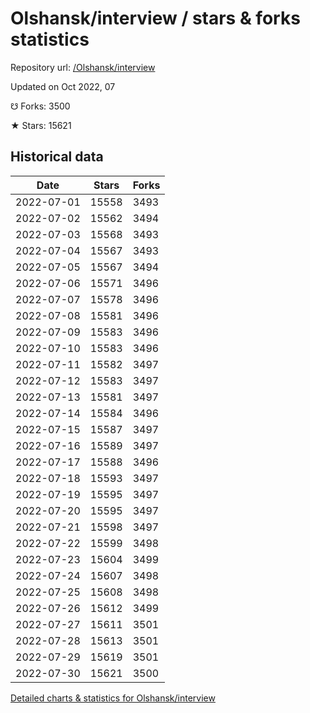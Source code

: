 # Olshansk/interview / stars & forks statistics

Repository url: [/Olshansk/interview](https://github.com/Olshansk/interview)

Updated on Oct 2022, 07

☋ Forks: 3500

★ Stars: 15621

## Historical data
| Date | Stars | Forks |
|------|-------|-------|
| 2022-07-01 | 15558 | 3493 | 
| 2022-07-02 | 15562 | 3494 | 
| 2022-07-03 | 15568 | 3493 | 
| 2022-07-04 | 15567 | 3493 | 
| 2022-07-05 | 15567 | 3494 | 
| 2022-07-06 | 15571 | 3496 | 
| 2022-07-07 | 15578 | 3496 | 
| 2022-07-08 | 15581 | 3496 | 
| 2022-07-09 | 15583 | 3496 | 
| 2022-07-10 | 15583 | 3496 | 
| 2022-07-11 | 15582 | 3497 | 
| 2022-07-12 | 15583 | 3497 | 
| 2022-07-13 | 15581 | 3497 | 
| 2022-07-14 | 15584 | 3496 | 
| 2022-07-15 | 15587 | 3497 | 
| 2022-07-16 | 15589 | 3497 | 
| 2022-07-17 | 15588 | 3496 | 
| 2022-07-18 | 15593 | 3497 | 
| 2022-07-19 | 15595 | 3497 | 
| 2022-07-20 | 15595 | 3497 | 
| 2022-07-21 | 15598 | 3497 | 
| 2022-07-22 | 15599 | 3498 | 
| 2022-07-23 | 15604 | 3499 | 
| 2022-07-24 | 15607 | 3498 | 
| 2022-07-25 | 15608 | 3498 | 
| 2022-07-26 | 15612 | 3499 | 
| 2022-07-27 | 15611 | 3501 | 
| 2022-07-28 | 15613 | 3501 | 
| 2022-07-29 | 15619 | 3501 | 
| 2022-07-30 | 15621 | 3500 | 


[Detailed charts & statistics for Olshansk/interview](https://reviewgithub.com/rep/Olshansk/interview)
